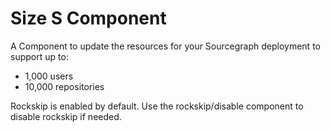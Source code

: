 # Size S Component

A Component to update the resources for your Sourcegraph deployment to support up to:

- 1,000 users
- 10,000 repositories

Rockskip is enabled by default. Use the rockskip/disable component to disable rockskip if needed.
